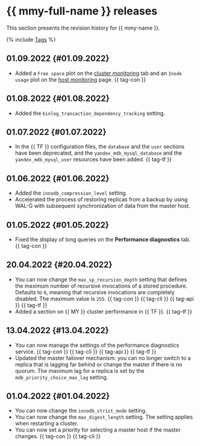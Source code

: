 # {{ mmy-full-name }} releases

This section presents the revision history for {{ mmy-name }}.

{% include [Tags](../_includes/mdb/release-notes-tags.md) %}

## 01.09.2022 {#01.09.2022}

* Added a `Free space` plot on the [cluster monitoring](operations/monitoring.md#monitoring-cluster) tab and an `Inode usage` plot on the [host monitoring](operations/monitoring.md#monitoring-hosts) page. {{ tag-con }}

## 01.08.2022 {#01.08.2022}

* Added the `binlog_transaction_dependency_tracking` setting.

## 01.07.2022 {#01.07.2022}

* In the {{ TF }} configuration files, the `database` and the `user` sections have been deprecated, and the `yandex_mdb_mysql_database` and the `yandex_mdb_mysql_user` resources have been added. {{ tag-tf }}

## 01.06.2022 {#01.06.2022}

* Added the `innodb_compression_level` setting.
* Accelerated the process of restoring replicas from a backup by using WAL-G with subsequent synchronization of data from the master host.

## 01.05.2022 {#01.05.2022}

* Fixed the display of long queries on the **Performance diagnostics** tab. {{ tag-con }}

## 20.04.2022 {#20.04.2022}

* You can now change the `max_sp_recursion_depth` setting that defines the maximum number of recursive invocations of a stored procedure. Defaults to `0`, meaning that recursive invocations are completely disabled. The maximum value is `255`. {{ tag-con }} {{ tag-cli }} {{ tag-api }} {{ tag-tf }}
* Added a section on {{ MY }} cluster performance in {{ TF }}. {{ tag-tf }}

## 13.04.2022 {#13.04.2022}

* You can now manage the settings of the performance diagnostics service. {{ tag-con }} {{ tag-cli }} {{ tag-api }} {{ tag-tf }}
* Updated the master failover mechanism: you can no longer switch to a replica that is lagging far behind or change the master if there is no quorum. The maximum lag for a replica is set by the `mdb_priority_choice_max_lag` setting.

## 01.04.2022 {#01.04.2022}

* You can now change the `innodb_strict_mode` setting.
* You can now change the `max_digest_length` setting. The setting applies when restarting a cluster.
* You can now set a priority for selecting a master host if the master changes. {{ tag-con }} {{ tag-cli }}
